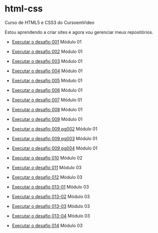 # html-css
 Curso de HTML5 e CSS3 do CursoemVideo

Estou aprendendo a criar sites e agora vou gerenciar meus repositórios.

* <p><a href="https://erikaestudar.github.io/html-css/modulo-01/html-css-desafios/d001.html">Executar o desafio 001</a> Módulo 01</p>
* <p><a href="https://erikaestudar.github.io/html-css/modulo-01/html-css-desafios/d002/d002.html">Executar o desafio 002</a> Módulo 01</p>
* <p><a href="https://erikaestudar.github.io/html-css/modulo-01/html-css-desafios//d003/index.html">Executar o desafio 003</a> Módulo 01</p>
* <p><a href="https://erikaestudar.github.io/html-css/modulo-01/html-css-desafios/d004/d004.html">Executar o desafio 004</a> Módulo 01</p>
* <p><a href="https://erikaestudar.github.io/html-css/modulo-01/html-css-desafios/d005/d005.html">Executar o desafio 005</a> Módulo 01</p>
* <p><a href="https://erikaestudar.github.io/html-css/modulo-01/html-css-desafios/d006.html">Executar o desafio 006</a> Módulo 01</p>
* <p><a href="https://erikaestudar.github.io/html-css/modulo-01/html-css-desafios/d007/index.html">Executar o desafio 007</a> Módulo 01</p>
* <p><a href="https://erikaestudar.github.io/html-css/modulo-01/html-css-desafios/d008/index.html">Executar o desafio 008</a> Módulo 01</p>

* <p><a href="https://erikaestudar.github.io/html-css/modulo-01/html-css-desafios/d009/index.html">Executar o desafio 009</a> Módulo 01</p>
* <p><a href="https://erikaestudar.github.io/html-css/modulo-01/html-css-desafios/d009/pg002.html">Executar o desafio 009 pg002</a> Módulo 01</p>
* <p><a href="https://erikaestudar.github.io/html-css/modulo-01/html-css-desafios/d009/pg003.html">Executar o desafio 009 pg003</a> Módulo 01</p>
* <p><a href="https://erikaestudar.github.io/html-css/modulo-01/html-css-desafios/d009/pg004.html">Executar o desafio 009 pg004</a> Módulo 01</p>
* <p><a href="https://erikaestudar.github.io/html-css/modulo-02/html-css-desafios/d010/d010.html">Executar o desafio 010</a> Módulo 02</p>
* <p><a href="https://erikaestudar.github.io/html-css/modulo-03/html-css-desafios/d011/index.html">Executar o desafio 011</a> Módulo 03</p>
* <p><a href="https://erikaestudar.github.io/html-css/modulo-03/html-css-desafios/d012/index.html">Executar o desafio 012</a> Módulo 03</p>
* <p><a href="https://erikaestudar.github.io/html-css/modulo-03/html-css-desafios/d013/desafio-13-01.html">Executar o desafio 013-01</a> Módulo 03</p>
* <p><a href="https://erikaestudar.github.io/html-css/modulo-03/html-css-desafios/d013/desafio-13-02.html">Executar o desafio 013-02</a> Módulo 03</p>
* <p><a href="https://erikaestudar.github.io/html-css/modulo-03/html-css-desafios/d013/desafio-13-03.html">Executar o desafio 013-03</a> Módulo 03</p>
* <p><a href="https://erikaestudar.github.io/html-css/modulo-03/html-css-desafios/d013/desafio-13-04.html">Executar o desafio 013-04</a> Módulo 03</p>
* <p><a href="https://erikaestudar.github.io/html-css/modulo-03/html-css-desafios/d014/index.html">Executar o desafio 014</a> Módulo 03</p>